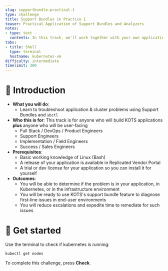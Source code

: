 ```yaml
---
slug: supportbundle-practical-1
type: challenge
title: Support Bundles in Practice 1
teaser: Practical Application of Support Bundles and Analyzers
notes:
- type: text
  contents: In this track, we'll work together with your own application to practice troubleshooting Kubernetes applications using Support Bundles
tabs:
- title: Shell
  type: terminal
  hostname: kubernetes-vm
difficulty: intermediate
timelimit: 300
---
```


👋 Introduction
===============

* **What you will do**:
    * Learn to troubleshoot application & cluster problems using Support Bundles and `sbctl`
* **Who this is for**: This track is for anyone who will build KOTS applications **plus** anyone who will be user-facing
    * Full Stack / DevOps / Product Engineers
    * Support Engineers
    * Implementation / Field Engineers
    * Success / Sales Engineers
* **Prerequisites**:
    * Basic working knowledge of Linux (Bash)
    * A release of your application is available in Replicated Vendor Portal
    * A trial or dev license for your application so you can install it for yourself
* **Outcomes**:
    * You will be able to determine if the problem is in your application, in Kubernetes, or in the infrastructure environment
    * You will be ready to use KOTS's support bundle feature to diagnose first-line issues in end-user environments
    * You will reduce escalations and expedite time to remediate for such issues

🐚 Get started
===============

Use the terminal to check if kubernetes is running:

```
kubectl get nodes
```

To complete this challenge, press **Check**.
